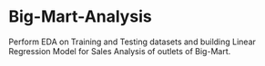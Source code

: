 # Big-Mart-Analysis
Perform EDA on Training and Testing datasets and building Linear Regression Model for Sales Analysis of outlets of Big-Mart.
